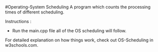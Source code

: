 #Operating-System Scheduling
A program which counts the processing times of different scheduling.

Instructions :
- Run the main.cpp file all of the OS scheduling will follow.

For detailed explanation on how things work, check out OS-Scheduling in w3schools.com.
